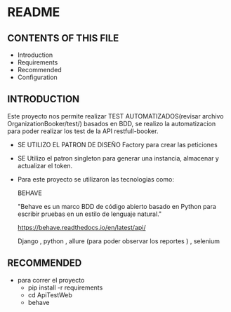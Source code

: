# README

## CONTENTS OF THIS FILE
   
* Introduction
* Requirements
* Recommended
* Configuration

## INTRODUCTION

Este proyecto nos permite realizar TEST AUTOMATIZADOS(revisar archivo OrganizationBooker/test/)
 basados en BDD,
se realizo la automatizacion para poder realizar los test de la API
restfull-booker.

* SE UTILIZO EL PATRON DE DISEÑO Factory para crear las peticiones
* SE Utilizo el patron singleton para generar una instancia, almacenar 
  y actualizar el token.

* Para este proyecto se utilizaron las tecnologias como:

  BEHAVE

  "Behave es un marco BDD de código abierto basado en Python para escribir pruebas en un estilo de  lenguaje natural."
  
    https://behave.readthedocs.io/en/latest/api/

  Django , python , allure (para poder observar los reportes ) , selenium 

## RECOMMENDED

* para correr el proyecto 
  - pip install -r requirements
  - cd ApiTestWeb
  - behave